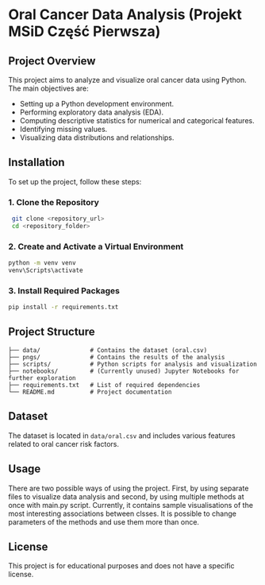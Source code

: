 # Oral Cancer Data Analysis (Projekt MSiD Część Pierwsza)

## Project Overview

This project aims to analyze and visualize oral cancer data using Python. The main objectives are:

- Setting up a Python development environment.
- Performing exploratory data analysis (EDA).
- Computing descriptive statistics for numerical and categorical features.
- Identifying missing values.
- Visualizing data distributions and relationships.

## Installation

To set up the project, follow these steps:

### 1. Clone the Repository

```sh
 git clone <repository_url>
 cd <repository_folder>
```

### 2. Create and Activate a Virtual Environment

```sh
python -m venv venv
venv\Scripts\activate
```

### 3. Install Required Packages

```sh
pip install -r requirements.txt
```

## Project Structure

```
├── data/              # Contains the dataset (oral.csv)
├── pngs/              # Contains the results of the analysis
├── scripts/           # Python scripts for analysis and visualization
├── notebooks/         # (Currently unused) Jupyter Notebooks for further exploration
├── requirements.txt   # List of required dependencies
└── README.md          # Project documentation
```

## Dataset

The dataset is located in `data/oral.csv` and includes various features related to oral cancer risk factors.

## Usage

There are two possible ways of using the project. First, by using separate files to visualize data analysis and second,
by using multiple methods at once with main.py script. Currently, it contains sample visualisations of the most interesting associations between clsses.
It is possible to change parameters of the methods and use them more than once.

## License

This project is for educational purposes and does not have a specific license.




